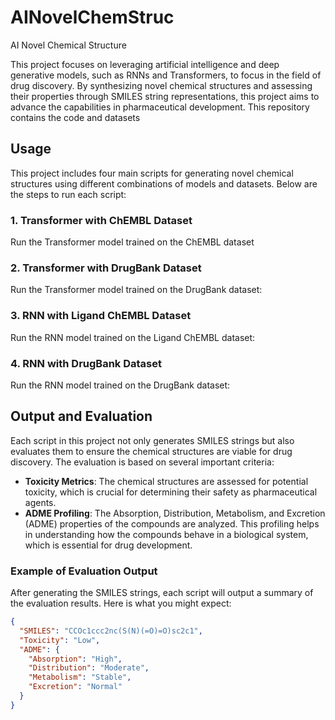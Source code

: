 # AINovelChemStruc
AI Novel Chemical Structure

This project focuses on leveraging artificial intelligence and deep generative models, such as RNNs and Transformers, to focus in the field of drug discovery. By synthesizing novel chemical structures and assessing their properties through SMILES string representations, this project aims to advance the capabilities in pharmaceutical development. This repository contains the code and datasets

## Usage
This project includes four main scripts for generating novel chemical structures using different combinations of models and datasets. Below are the steps to run each script:

### 1. Transformer with ChEMBL Dataset
Run the Transformer model trained on the ChEMBL dataset 

### 2. Transformer with DrugBank Dataset
Run the Transformer model trained on the DrugBank dataset:

### 3. RNN with Ligand ChEMBL Dataset
Run the RNN model trained on the Ligand ChEMBL dataset:

### 4. RNN with DrugBank Dataset
Run the RNN model trained on the DrugBank dataset:

## Output and Evaluation
Each script in this project not only generates SMILES strings but also evaluates them to ensure the chemical structures are viable for drug discovery. The evaluation is based on several important criteria:

- **Toxicity Metrics**: The chemical structures are assessed for potential toxicity, which is crucial for determining their safety as pharmaceutical agents.
- **ADME Profiling**: The Absorption, Distribution, Metabolism, and Excretion (ADME) properties of the compounds are analyzed. This profiling helps in understanding how the compounds behave in a biological system, which is essential for drug development.

### Example of Evaluation Output
After generating the SMILES strings, each script will output a summary of the evaluation results. Here is what you might expect:

```json
{
  "SMILES": "CCOc1ccc2nc(S(N)(=O)=O)sc2c1",
  "Toxicity": "Low",
  "ADME": {
    "Absorption": "High",
    "Distribution": "Moderate",
    "Metabolism": "Stable",
    "Excretion": "Normal"
  }
}

